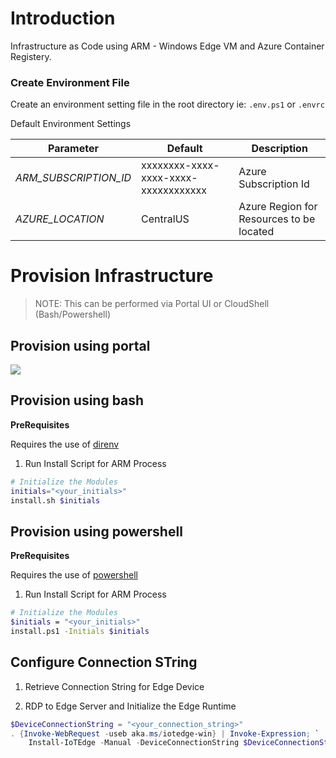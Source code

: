 # Introduction
Infrastructure as Code using ARM - Windows Edge VM and Azure Container Registery.




### Create Environment File

Create an environment setting file in the root directory ie: `.env.ps1` or `.envrc`

Default Environment Settings

| Parameter             | Default                              | Description                              |
| --------------------  | ------------------------------------ | ---------------------------------------- |
| _ARM_SUBSCRIPTION_ID_ | xxxxxxxx-xxxx-xxxx-xxxx-xxxxxxxxxxxx | Azure Subscription Id                    |
| _AZURE_LOCATION_      | CentralUS                            | Azure Region for Resources to be located |



# Provision Infrastructure 

>NOTE:  This can be performed via Portal UI or CloudShell (Bash/Powershell)

## Provision using portal

<a href="https://portal.azure.com/#create/Microsoft.Template/uri/https%3A%2F%2Fraw.githubusercontent.com%2Fdanielscholl%2Fiac-winedge-quickstart%2Fmaster%2Fazuredeploy.json" target="_blank">
    <img src="http://azuredeploy.net/deploybutton.png"/>
</a>


## Provision using bash

__PreRequisites__

Requires the use of [direnv](https://direnv.net/)

1. Run Install Script for ARM Process

```bash
# Initialize the Modules
initials="<your_initials>"
install.sh $initials
```


## Provision using powershell

__PreRequisites__

Requires the use of [powershell](https://docs.microsoft.com/en-us/powershell/scripting/overview?view=powershell-6)

1. Run Install Script for ARM Process

```bash
# Initialize the Modules
$initials = "<your_initials>"
install.ps1 -Initials $initials
```

## Configure Connection STring

1. Retrieve Connection String for Edge Device

1. RDP to Edge Server and Initialize the Edge Runtime

```powershell
$DeviceConnectionString = "<your_connection_string>"
. {Invoke-WebRequest -useb aka.ms/iotedge-win} | Invoke-Expression; `
    Install-IoTEdge -Manual -DeviceConnectionString $DeviceConnectionString -ContainerOs Windows
```